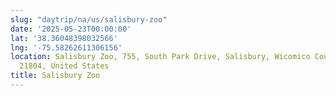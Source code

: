 ```yaml
---
slug: "daytrip/na/us/salisbury-zoo"
date: '2025-05-23T00:00:00'
lat: '38.36048398032566'
lng: '-75.58262611306156'
location: Salisbury Zoo, 755, South Park Drive, Salisbury, Wicomico County, Maryland,
  21804, United States
title: Salisbury Zoo
---
```



